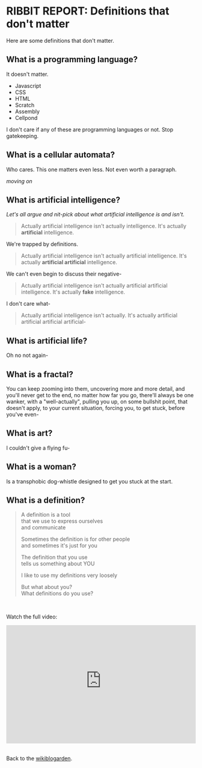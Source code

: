 <style>
  .video-container { position: relative; padding-bottom: 56.25%; padding-top: 30px; height: 0; overflow: hidden; }

.video-container iframe, .video-container object, .video-container embed { position: absolute; top: 0; left: 0; width: 100%; height: 100%; }
  </style>

# RIBBIT REPORT: Definitions that don't matter

Here are some definitions that don't matter.

## What is a programming language?

It doesn't matter.

- Javascript
- CSS
- HTML
- Scratch
- Assembly
- Cellpond

I don't care if any of these are programming languages or not. Stop gatekeeping.

## What is a cellular automata?

Who cares. This one matters even less. Not even worth a paragraph.

*moving on*

## What is artificial intelligence?

*Let's all argue and nit-pick about what artificial intelligence is and isn't.*

> Actually artificial intelligence isn't actually intelligence. It's actually **artificial** intelligence.

We're trapped by definitions.

> Actually artificial intelligence isn't actually artificial intelligence. It's actually **artificial artificial** intelligence.

We can't even begin to discuss their negative-

> Actually artificial intelligence isn't actually artificial artificial intelligence. It's actually **fake** intelligence.

I don't care what-

> Actually artificial intelligence isn't actually. It's actually artificial artificial artificial artificial-

## What is artificial life?

Oh no not again-

## What is a fractal?

You can keep zooming into them, uncovering more and more detail, and you'll never get to the end, no matter how far you go, there'll always be one wanker, with a "well-actually", pulling you up, on some bullshit point, that doesn't apply, to your current situation, forcing you, to get stuck, before you've even-

## What is art?

I couldn't give a flying fu-

## What is a woman?

Is a transphobic dog-whistle designed to get you stuck at the start.

## What is a definition?

> A definition is a tool<br>
> that we use to express ourselves<br>
> and communicate
>
> Sometimes the definition is for other people<br>
> and sometimes it's just for you
>
> The definition that you use<br>
> tells us something about YOU
>
> I like to use my definitions very loosely
>
> But what about you?<br>
> What definitions do you use?


<br>

Watch the full video:

<div class="video-container">
<iframe width="100%" src="https://www.youtube-nocookie.com/embed/ZMklf0vUl18?si=tB9g87pbRRqz_-pc" title="YouTube video player" frameborder="0" allow="accelerometer; autoplay; clipboard-write; encrypted-media; gyroscope; picture-in-picture; web-share" allowfullscreen></iframe>
</div>

<br>

Back to the [wikiblogarden](/wikiblogarden).
